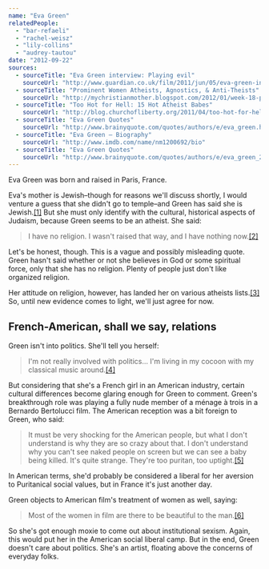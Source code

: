 ```yaml
---
name: "Eva Green"
relatedPeople:
  - "bar-refaeli"
  - "rachel-weisz"
  - "lily-collins"
  - "audrey-tautou"
date: "2012-09-22"
sources:
  - sourceTitle: "Eva Green interview: Playing evil"
    sourceUrl: "http://www.guardian.co.uk/film/2011/jun/05/eva-green-interview-playing-evil"
  - sourceTitle: "Prominent Women Atheists, Agnostics, & Anti-Theists"
    sourceUrl: "http://mychristianmother.blogspot.com/2012/01/week-18-prominent-women-atheists.html"
  - sourceTitle: "Too Hot for Hell: 15 Hot Atheist Babes"
    sourceUrl: "http://blog.churchofliberty.org/2011/04/too-hot-for-hell-15-hot-atheist-babes.html"
  - sourceTitle: "Eva Green Quotes"
    sourceUrl: "http://www.brainyquote.com/quotes/authors/e/eva_green.html"
  - sourceTitle: "Eva Green – Biography"
    sourceUrl: "http://www.imdb.com/name/nm1200692/bio"
  - sourceTitle: "Eva Green Quotes"
    sourceUrl: "http://www.brainyquote.com/quotes/authors/e/eva_green_2.html"
---
```


Eva Green was born and raised in Paris, France.

Eva's mother is Jewish–though for reasons we'll discuss shortly, I would venture a guess that she didn't go to temple–and Green has said she is Jewish.<a class="source-citation" href="#http://www.guardian.co.uk/film/2011/jun/05/eva-green-interview-playing-evil" title="Eva Green interview: Playing evil">[1]</a> But she must only identify with the cultural, historical aspects of Judaism, because Green seems to be an atheist. She said:

>I have no religion. I wasn't raised that way, and I have nothing now.<a class="source-citation" href="#http://mychristianmother.blogspot.com/2012/01/week-18-prominent-women-atheists.html" title="Prominent Women Atheists, Agnostics, &amp; Anti-Theists">[2]</a>

Let's be honest, though. This is a vague and possibly misleading quote. Green hasn't said whether or not she believes in God or some spiritual force, only that she has no religion. Plenty of people just don't like organized religion.

Her attitude on religion, however, has landed her on various atheists lists.<a class="source-citation" href="#http://blog.churchofliberty.org/2011/04/too-hot-for-hell-15-hot-atheist-babes.html" title="Too Hot for Hell: 15 Hot Atheist Babes">[3]</a> So, until new evidence comes to light, we'll just agree for now.


## French-American, shall we say, relations

Green isn't into politics. She'll tell you herself:

>I'm not really involved with politics… I'm living in my cocoon with my classical music around.<a class="source-citation" href="#http://www.brainyquote.com/quotes/authors/e/eva_green.html" title="Eva Green Quotes">[4]</a>

But considering that she's a French girl in an American industry, certain cultural differences become glaring enough for Green to comment. Green's breakthrough role was playing a fully nude member of a ménage à trois in a Bernardo Bertolucci film. The American reception was a bit foreign to Green, who said:

>It must be very shocking for the American people, but what I don't understand is why they are so crazy about that. I don't understand why you can't see naked people on screen but we can see a baby being killed. It's quite strange. They're too puritan, too uptight.<a class="source-citation" href="#http://www.imdb.com/name/nm1200692/bio" title="Eva Green – Biography">[5]</a>

In American terms, she'd probably be considered a liberal for her aversion to Puritanical social values, but in France it's just another day.

Green objects to American film's treatment of women as well, saying:

>Most of the women in film are there to be beautiful to the man.<a class="source-citation" href="#http://www.brainyquote.com/quotes/authors/e/eva_green_2.html" title="Eva Green Quotes">[6]</a>

So she's got enough moxie to come out about institutional sexism. Again, this would put her in the American social liberal camp. But in the end, Green doesn't care about politics. She's an artist, floating above the concerns of everyday folks.